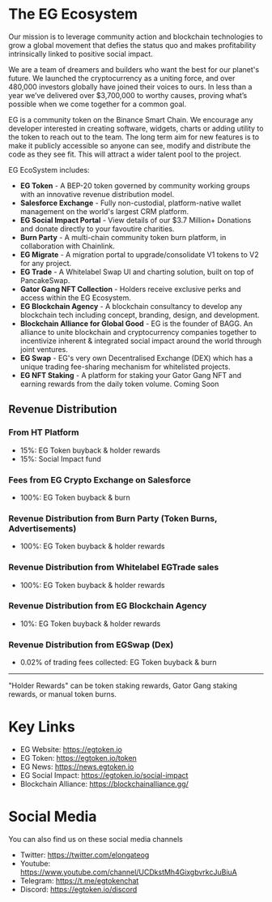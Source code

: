 # The EG Ecosystem

Our mission is to leverage community action and blockchain technologies to grow a global movement that defies the status quo and makes profitability intrinsically linked to positive social impact.<p>
We are a team of dreamers and builders who want the best for our planet's future.
We launched the cryptocurrency as a uniting force, and over 480,000 investors globally have joined their voices to ours. In less than a year we’ve delivered over $3,700,000 to worthy causes, proving what’s possible when we come together for a common goal. <p>

EG is a community token on the Binance Smart Chain. We encourage any developer interested in creating software, widgets, charts or adding utility to the token to reach out to the team. The long term aim for new features is to make it publicly accessible so anyone can see, modify and distribute the code as they see fit. This will attract a wider talent pool to the project. 

EG EcoSystem includes: <p>

* <b>EG Token</b> - A BEP-20 token governed by community working groups with an innovative revenue distribution model. <br>
* <b>Salesforce Exchange</b> - Fully non-custodial, platform-native wallet management on the world's largest CRM platform.<br>
* <b>EG Social Impact Portal</b> - View details of our $3.7 Million+ Donations and donate directly to your favoutire charities.<br>
* <b>Burn Party</b> - A multi-chain community token burn platform, in collaboration with Chainlink.<br>
* <b>EG Migrate</b> - A migration portal to upgrade/consolidate V1 tokens to V2 for any project.
* <b>EG Trade</b> - A Whitelabel Swap UI and charting solution, built on top of PancakeSwap.<br>
* <b>Gator Gang NFT Collection</b> - Holders receive exclusive perks and access within the EG Ecosystem.<br>
* <b>EG Blockchain Agency</b> - A blockchain consultancy to develop any blockchain tech including concept, branding, design, and development.<br>
* <b>Blockchain Alliance for Global Good</b> - EG is the founder of BAGG. An alliance to unite blockchain and cryptocurrency companies together to incentivize inherent & integrated social impact around the world through joint ventures.<br>
* <b>EG Swap</b> - EG's very own Decentralised Exchange (DEX) which has a unique trading fee-sharing mechanism for whitelisted projects. <br>
* <b>EG NFT Staking</b> - A platform for staking your Gator Gang NFT and earning rewards from the daily token volume. Coming Soon<br>


## Revenue Distribution 

### From HT Platform
* 15%: EG Token buyback & holder rewards</br>
* 15%: Social Impact fund</br>

### Fees from EG Crypto Exchange on Salesforce
* 100%: EG Token buyback & burn

### Revenue Distribution from Burn Party (Token Burns, Advertisements)
* 100%: EG Token buyback & holder rewards

### Revenue Distribution from Whitelabel EGTrade sales
* 100%: EG Token buyback & holder rewards

### Revenue Distribution from EG Blockchain Agency
* 10%: EG Token buyback & holder rewards

### Revenue Distribution from EGSwap (Dex)
* 0.02% of trading fees collected: EG Token buyback & burn

<hr>

"Holder Rewards" can be token staking rewards, Gator Gang staking rewards, or manual token burns.

# Key Links
* EG Website: https://egtoken.io <br>
* EG Token: https://egtoken.io/token <br>
* EG News: https://news.egtoken.io <br>
* EG Social Impact: https://egtoken.io/social-impact <br>
* Blockchain Alliance: https://blockchainalliance.gg/ 

# Social Media
You can also find us on these social media channels

* Twitter: https://twitter.com/elongateog <br>
* Youtube: https://www.youtube.com/channel/UCDkstMh4GixgbvrkcJuBiuA <br>
* Telegram: https://t.me/egtokenchat <br>
* Discord: https://egtoken.io/discord <br>

